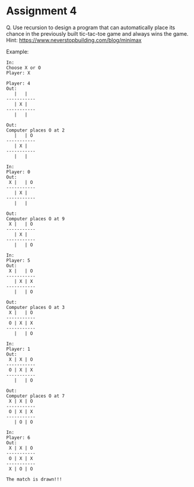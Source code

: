 # Assignment 4

Q. Use recursion to design a program that can automatically place its chance in the previously built tic-tac-toe game and always wins the game.
Hint: https://www.neverstopbuilding.com/blog/minimax

Example:
```
In: 
Choose X or O
Player: X

Player: 4
Out:
   |   |
-----------
   | X |
-----------
   |   |

Out: 
Computer places O at 2
   |   | O
-----------
   | X |
-----------
   |   |

In: 
Player: 0
Out:
 X |   | O
-----------
   | X |
-----------
   |   |
   
Out: 
Computer places O at 9
 X |   | O
-----------
   | X | 
-----------
   |   | O

In:
Player: 5
Out: 
 X |   | O
-----------
   | X | X
-----------
   |   | O

Out: 
Computer places O at 3
 X |   | O
-----------
 O | X | X
-----------
   |   | O

In:
Player: 1
Out: 
 X | X | O
-----------
 O | X | X
-----------
   |   | O
   
Out: 
Computer places O at 7
 X | X | O
-----------
 O | X | X
-----------
   | O | O

In:
Player: 6
Out: 
 X | X | O
-----------
 O | X | X
-----------
 X | O | O

The match is drawn!!!
```
